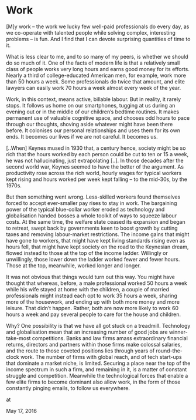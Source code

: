 # Work
[M]y work – the work we lucky few well-paid professionals do every day, as we co-operate with talented people while solving complex, interesting problems – is fun. And I find that I can devote surprising quantities of time to it.

What is less clear to me, and to so many of my peers, is whether we should do so much of it. One of the facts of modern life is that a relatively small class of people works very long hours and earns good money for its efforts. Nearly a third of college-educated American men, for example, work more than 50 hours a week. Some professionals do twice that amount, and elite lawyers can easily work 70 hours a week almost every week of the year.

Work, in this context, means active, billable labour. But in reality, it rarely stops. It follows us home on our smartphones, tugging at us during an evening out or in the middle of our children’s bedtime routines. It makes permanent use of valuable cognitive space, and chooses odd hours to pace through our thoughts, shoving aside whatever might have been there before. It colonises our personal relationships and uses them for its own ends. It becomes our lives if we are not careful. It becomes us.

[..When] Keynes mused in 1930 that, a century hence, society might be so rich that the hours worked by each person could be cut to ten or 15 a week, he was not hallucinating, just extrapolating [..]. In those decades after the second world war, Keynes seemed to have the better of the argument. As productivity rose across the rich world, hourly wages for typical workers kept rising and hours worked per week kept falling – to the mid-30s, by the 1970s.

But then something went wrong. Less-skilled workers found themselves forced to accept ever-smaller pay rises to stay in work. The bargaining power of the typical blue-collar worker eroded as technology and globalisation handed bosses a whole toolkit of ways to squeeze labour costs. At the same time, the welfare state ceased its expansion and began to retreat, swept back by governments keen to boost growth by cutting taxes and removing labour-market restrictions. The income gains that might have gone to workers, that might have kept living standards rising even as hours fell, that might have kept society on the road to the Keynesian dream, flowed instead to those at the top of the income ladder. Willingly or unwillingly, those lower down the ladder worked fewer and fewer hours. Those at the top, meanwhile, worked longer and longer.

It was not obvious that things would turn out this way. You might have thought that whereas, before, a male professional worked 50 hours a week while his wife stayed at home with the children, a couple of married professionals might instead each opt to work 35 hours a week, sharing more of the housework, and ending up with both more money and more leisure. That didn’t happen. Rather, both are now more likely to work 60 hours a week and pay several people to care for the house and children.

Why? One possibility is that we have all got stuck on a treadmill. Technology and globalisation mean that an increasing number of good jobs are winner-take-most competitions. Banks and law firms amass extraordinary financial returns, directors and partners within those firms make colossal salaries, and the route to those coveted positions lies through years of round-the-clock work. The number of firms with global reach, and of tech start-ups that dominate a market niche, is limited. Securing a place near the top of the income spectrum in such a firm, and remaining in it, is a matter of constant struggle and competition. Meanwhile the technological forces that enable a few elite firms to become dominant also allow work, in the form of those constantly pinging emails, to follow us everywhere.










at

May 17, 2016















